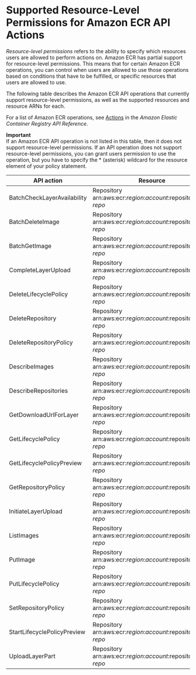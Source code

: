 # Supported Resource\-Level Permissions for Amazon ECR API Actions<a name="ecr-supported-iam-actions-resources"></a>

*Resource\-level permissions* refers to the ability to specify which resources users are allowed to perform actions on\. Amazon ECR has partial support for resource\-level permissions\. This means that for certain Amazon ECR operations, you can control when users are allowed to use those operations based on conditions that have to be fulfilled, or specific resources that users are allowed to use\.

The following table describes the Amazon ECR API operations that currently support resource\-level permissions, as well as the supported resources and resource ARNs for each\.

For a list of Amazon ECR operations, see [Actions](http://docs.aws.amazon.com/AmazonECR/latest/APIReference/API_Operations.html) in the *Amazon Elastic Container Registry API Reference*\.

**Important**  
If an Amazon ECR API operation is not listed in this table, then it does not support resource\-level permissions\. If an API operation does not support resource\-level permissions, you can grant users permission to use the operation, but you have to specify the \* \(asterisk\) wildcard for the resource element of your policy statement\.


| API action | Resource | 
| --- | --- | 
| BatchCheckLayerAvailability |  Repository arn:aws:ecr:*region*:*account*:repository/*my\-repo*  | 
| BatchDeleteImage |  Repository arn:aws:ecr:*region*:*account*:repository/*my\-repo*  | 
| BatchGetImage |  Repository arn:aws:ecr:*region*:*account*:repository/*my\-repo*  | 
| CompleteLayerUpload |  Repository arn:aws:ecr:*region*:*account*:repository/*my\-repo*  | 
| DeleteLifecyclePolicy |  Repository arn:aws:ecr:*region*:*account*:repository/*my\-repo*  | 
| DeleteRepository |  Repository arn:aws:ecr:*region*:*account*:repository/*my\-repo*  | 
| DeleteRepositoryPolicy |  Repository arn:aws:ecr:*region*:*account*:repository/*my\-repo*  | 
| DescribeImages |  Repository arn:aws:ecr:*region*:*account*:repository/*my\-repo*  | 
| DescribeRepositories |  Repository arn:aws:ecr:*region*:*account*:repository/*my\-repo*  | 
| GetDownloadUrlForLayer |  Repository arn:aws:ecr:*region*:*account*:repository/*my\-repo*  | 
| GetLifecyclePolicy |  Repository arn:aws:ecr:*region*:*account*:repository/*my\-repo*  | 
| GetLifecyclePolicyPreview |  Repository arn:aws:ecr:*region*:*account*:repository/*my\-repo*  | 
| GetRepositoryPolicy |  Repository arn:aws:ecr:*region*:*account*:repository/*my\-repo*  | 
| InitiateLayerUpload |  Repository arn:aws:ecr:*region*:*account*:repository/*my\-repo*  | 
| ListImages |  Repository arn:aws:ecr:*region*:*account*:repository/*my\-repo*  | 
| PutImage |  Repository arn:aws:ecr:*region*:*account*:repository/*my\-repo*  | 
| PutLifecyclePolicy |  Repository arn:aws:ecr:*region*:*account*:repository/*my\-repo*  | 
| SetRepositoryPolicy |  Repository arn:aws:ecr:*region*:*account*:repository/*my\-repo*  | 
| StartLifecyclePolicyPreview |  Repository arn:aws:ecr:*region*:*account*:repository/*my\-repo*  | 
| UploadLayerPart |  Repository arn:aws:ecr:*region*:*account*:repository/*my\-repo*  | 
